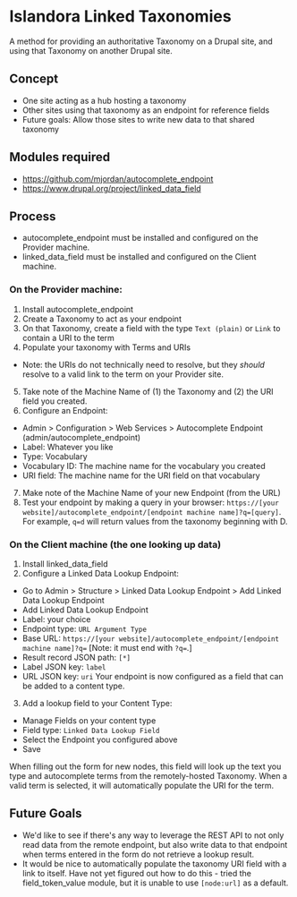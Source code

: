 # Islandora Linked Taxonomies

A method for providing an authoritative Taxonomy on a Drupal site, and using that Taxonomy on another Drupal site.

## Concept

* One site acting as a hub hosting a taxonomy
* Other sites using that taxonomy as an endpoint for reference fields
* Future goals: Allow those sites to write new data to that shared taxonomy

## Modules required

* https://github.com/mjordan/autocomplete_endpoint
* https://www.drupal.org/project/linked_data_field 

## Process

* autocomplete_endpoint must be installed and configured on the Provider machine.
* linked_data_field must be installed and configured on the Client machine.

### On the Provider machine:

1. Install autocomplete_endpoint
2. Create a Taxonomy to act as your endpoint
3. On that Taxonomy, create a field with the type `Text (plain)` or `Link` to contain a URI to the term
4. Populate your taxonomy with Terms and URIs 
  * Note: the URIs do not technically need to resolve, but they *should* resolve to a valid link to the term on your Provider site.
5. Take note of the Machine Name of (1) the Taxonomy and (2) the URI field you created.
6. Configure an Endpoint:
  * Admin > Configuration > Web Services > Autocomplete Endpoint (admin/autocomplete_endpoint)
  * Label: Whatever you like
  * Type: Vocabulary
  * Vocabulary ID: The machine name for the vocabulary you created
  * URI field: The machine name for the URI field on that vocabulary
7. Make note of the Machine Name of your new Endpoint (from the URL) 
8. Test your endpoint by making a query in your browser: `https://[your website]/autocomplete_endpoint/[endpoint machine name]?q=[query]`. For example, `q=d` will return values from the taxonomy beginning with D.

### On the Client machine (the one looking up data)

1. Install linked_data_field
2. Configure a Linked Data Lookup Endpoint: 
  * Go to Admin > Structure > Linked Data Lookup Endpoint > Add Linked Data Lookup Endpoint
  * Add Linked Data Lookup Endpoint
  * Label: your choice
  * Endpoint type: `URL Argument Type`
  * Base URL: `https://[your website]/autocomplete_endpoint/[endpoint machine name]?q=` [Note: it must end with `?q=`.]
  * Result record JSON path: `[*]`
  * Label JSON key: `label`
  * URL JSON key: `uri`
  Your endpoint is now configured as a field that can be added to a content type.
3. Add a lookup field to your Content Type:
  * Manage Fields on your content type
  * Field type: `Linked Data Lookup Field`
  * Select the Endpoint you configured above
  * Save

When filling out the form for new nodes, this field will look up the text you type and autocomplete terms from the remotely-hosted Taxonomy. When a valid term is selected, it will automatically populate the URI for the term.

## Future Goals

* We'd like to see if there's any way to leverage the REST API to not only read data from the remote endpoint, but also write data to that endpoint when terms entered in the form do not retrieve a lookup result.
* It would be nice to automatically populate the taxonomy URI field with a link to itself. Have not yet figured out how to do this - tried the field_token_value module, but it is unable to use `[node:url]` as a default.
